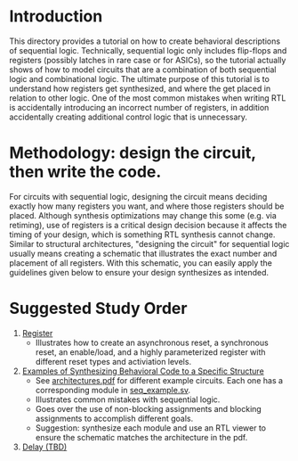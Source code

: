 # Introduction

This directory provides a tutorial on how to create behavioral descriptions of sequential logic. Technically, sequential logic only includes flip-flops and registers
(possibly latches in rare case or for ASICs), so the tutorial actually shows of how to model circuits that are a combination of both sequential logic and
combinational logic. The ultimate purpose of this tutorial is to understand how registers get synthesized, and where the get placed in relation to other logic. One of the most
common mistakes when writing RTL is accidentally introducing an incorrect number of registers, in addition accidentally creating additional control logic that is unnecessary.

# Methodology: design the circuit, then write the code.

For circuits with sequential logic, designing the circuit means deciding exactly how many registers you want, and where those registers should be placed. Although synthesis 
optimizations may change this some (e.g. via retiming), use of registers is a critical design decision because it affects the timing of your design, which is something RTL 
synthesis cannot change. Similar to structural architectures, "designing the circuit" for sequential logic usually means creating a schematic that illustrates the exact number
and placement of all registers. With this schematic, you can easily apply the guidelines given below to ensure your design synthesizes as intended.

# Suggested Study Order

1. [Register](register.sv)
    - Illustrates how to create an asynchronous reset, a synchronous reset, an enable/load, and a highly parameterized register with different reset types and activiation levels.
1. [Examples of Synthesizing Behavioral Code to a Specific Structure](seq_example.sv)
    - See [architectures.pdf](architectures.pdf) for different example circuits. Each one has a corresponding module in [seq_example.sv](seq_example.sv).
    - Illustrates common mistakes with sequential logic.
    - Goes over the use of non-blocking assignments and blocking assignments to accomplish different goals.
    - Suggestion: synthesize each module and use an RTL viewer to ensure the schematic matches the architecture in the pdf.
1. [Delay (TBD)]()
    

